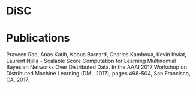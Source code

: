 # DiSC

# Publications
Praveen Rao, Anas Katib, Kobus Barnard, Charles Kamhoua, Kevin Kwiat, Laurent Njilla - Scalable Score Computation for Learning Multinomial Bayesian Networks Over Distributed Data. In the AAAI 2017 Workshop on Distributed Machine Learning (DML 2017), pages 498-504, San Francisco, CA, 2017.
